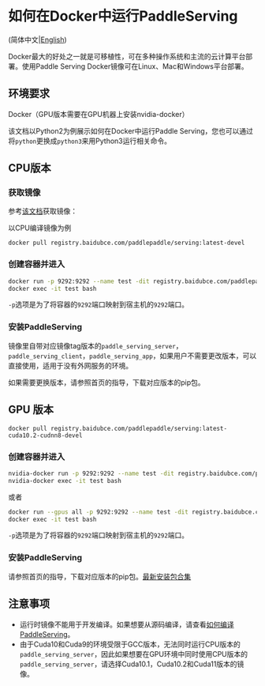# 如何在Docker中运行PaddleServing

(简体中文|[English](RUN_IN_DOCKER.md))

Docker最大的好处之一就是可移植性，可在多种操作系统和主流的云计算平台部署。使用Paddle Serving Docker镜像可在Linux、Mac和Windows平台部署。

## 环境要求

Docker（GPU版本需要在GPU机器上安装nvidia-docker）

该文档以Python2为例展示如何在Docker中运行Paddle Serving，您也可以通过将`python`更换成`python3`来用Python3运行相关命令。

## CPU版本

### 获取镜像

参考[该文档](DOCKER_IMAGES_CN.md)获取镜像：

以CPU编译镜像为例

```shell
docker pull registry.baidubce.com/paddlepaddle/serving:latest-devel
```

### 创建容器并进入

```bash
docker run -p 9292:9292 --name test -dit registry.baidubce.com/paddlepaddle/serving:latest-devel
docker exec -it test bash
```

`-p`选项是为了将容器的`9292`端口映射到宿主机的`9292`端口。

### 安装PaddleServing

镜像里自带对应镜像tag版本的`paddle_serving_server`，`paddle_serving_client`，`paddle_serving_app`，如果用户不需要更改版本，可以直接使用，适用于没有外网服务的环境。

如果需要更换版本，请参照首页的指导，下载对应版本的pip包。

## GPU 版本

```shell
docker pull registry.baidubce.com/paddlepaddle/serving:latest-cuda10.2-cudnn8-devel
```

### 创建容器并进入

```bash
nvidia-docker run -p 9292:9292 --name test -dit registry.baidubce.com/paddlepaddle/serving:latest-cuda10.2-cudnn8-devel
nvidia-docker exec -it test bash
```
或者
```bash
docker run --gpus all -p 9292:9292 --name test -dit registry.baidubce.com/paddlepaddle/serving:latest-cuda10.2-cudnn8-devel
docker exec -it test bash
```

`-p`选项是为了将容器的`9292`端口映射到宿主机的`9292`端口。

### 安装PaddleServing

请参照首页的指导，下载对应版本的pip包。[最新安装包合集](LATEST_PACKAGES.md)

## 注意事项

- 运行时镜像不能用于开发编译。如果想要从源码编译，请查看[如何编译PaddleServing](COMPILE.md)。
- 由于Cuda10和Cuda9的环境受限于GCC版本，无法同时运行CPU版本的`paddle_serving_server`，因此如果想要在GPU环境中同时使用CPU版本的`paddle_serving_server`，请选择Cuda10.1，Cuda10.2和Cuda11版本的镜像。
